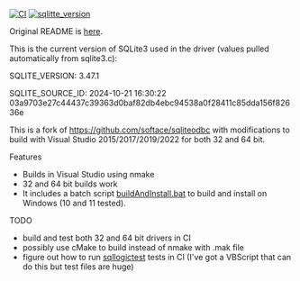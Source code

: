 [![CI](https://github.com/msi-cxb/sqliteodbc/actions/workflows/CI.yml/badge.svg)](https://github.com/msi-cxb/sqliteodbc/actions/workflows/CI.yml) [![sqlitte_version](https://github.com/msi-cxb/sqliteodbc/actions/workflows/sqlite_version.yml/badge.svg)](https://github.com/msi-cxb/sqliteodbc/actions/workflows/sqlite_version.yml)

Original README is [here](https://github.com/msi-cxb/sqliteodbc/blob/master/README).

This is the current version of SQLite3 used in the driver (values pulled automatically from sqlite3.c):

SQLITE_VERSION: 3.47.1

SQLITE_SOURCE_ID: 2024-10-21 16:30:22 03a9703e27c44437c39363d0baf82db4ebc94538a0f28411c85dda156f82636e

This is a fork of https://github.com/softace/sqliteodbc with modifications to build with Visual Studio 2015/2017/2019/2022 for both 32 and 64 bit. 

Features
- Builds in Visual Studio using nmake
- 32 and 64 bit builds work
- It includes a batch script [buildAndInstall.bat](https://github.com/msi-cxb/sqliteodbc/blob/master/buildAndInstall.bat) to build and install on Windows (10 and 11 tested).

TODO
- build and test both 32 and 64 bit drivers in CI
- possibly use cMake to build instead of nmake with .mak file
- figure out how to run [sqllogictest](https://sqlite.org/sqllogictest/info/trunk) tests in CI (I've got a VBScript that can do this but test files are huge)




